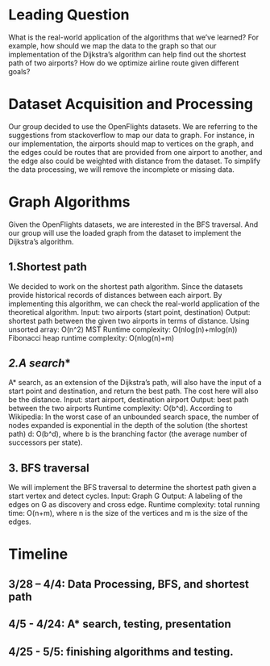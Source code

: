# **Leading Question**
What is the real-world application of the algorithms that we’ve learned? For example, how should we map the data to the graph so that our implementation of the Dijkstra’s algorithm can help find out the shortest path of two airports? How do we optimize airline route given different goals? 

# **Dataset Acquisition and Processing**
Our group decided to use the OpenFlights datasets. We are referring to the suggestions from stackoverflow to map our data to graph. For instance, in our implementation, the airports should map to vertices on the graph, and the edges could be routes that are provided from one airport to another, and the edge also could be weighted with distance from the dataset. To simplify the data processing, we will remove the incomplete or missing data.

# **Graph Algorithms**
Given the OpenFlights datasets, we are interested in the BFS traversal. And our group will use the loaded graph from the dataset to implement the Dijkstra’s algorithm.

## **1.Shortest path**
We decided to work on the shortest path algorithm. Since the datasets provide historical records of distances between each airport. By implementing this algorithm, we can check the real-world application of the theoretical algorithm.
Input: two airports (start point, destination)
Output: shortest path between the given two airports in terms of distance.
Using unsorted array: O(n^2)
MST Runtime complexity: O(nlog(n)+mlog(n))
Fibonacci heap runtime complexity: O(nlog(n)+m)

## **2.A* search**
A* search, as an extension of the Dijkstra’s path, will also have the input of a start point and destination, and return the best path. The cost here will also be the distance. 
Input: start airport, destination airport
Output: best path between the two airports
Runtime complexity: O(b^d).
According to Wikipedia: In the worst case of an unbounded search space, the number of nodes expanded is exponential in the depth of the solution (the shortest path) d: O(b^d), where b is the branching factor (the average number of successors per state).


## **3. BFS traversal**
We will implement the BFS traversal to determine the shortest path given a start vertex and detect cycles. 
Input: Graph G
Output: A labeling of the edges on G as discovery and cross edge.
Runtime complexity: total running time: O(n+m), where n is the size of the vertices and m is the size of the edges.

# **Timeline**
3/28 – 4/4: Data Processing, BFS, and shortest path
---------------------------------------------------
4/5 - 4/24: A* search, testing, presentation
---------------------------------------------------
4/25 - 5/5: finishing algorithms and testing.
---------------------------------------------------
